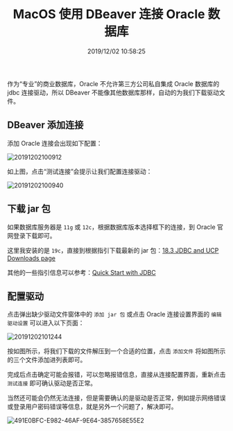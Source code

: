 ﻿---
title: "MacOS 使用 DBeaver 连接 Oracle 数据库"
date: "2019/12/02 10:58:25"
updated: "2019/12/25 18:39:39"
permalink: "macos-use-dbeaver-to-connect-to-oracle-databases/"
tags:
 - MacOS
 - Oracle
 - jdbc
 - DBeaver
categories:
 - [开发, 数据库, Oracle]
---

作为“专业”的商业数据库，Oracle 不允许第三方公司私自集成 Oracle 数据库的 jdbc 连接驱动，所以 DBeaver 不能像其他数据库那样，自动的为我们下载驱动文件。

## DBeaver 添加连接

添加 Oracle 连接会出现如下配置：

![20191202100912](https://hd2y.oss-cn-beijing.aliyuncs.com/20191202100912_1575253218349.jpg)

如上图，点击“测试连接”会提示让我们配置连接驱动：

![20191202100940](https://hd2y.oss-cn-beijing.aliyuncs.com/20191202100940_1575253216106.jpg)

## 下载 jar 包

如果数据库服务器是 `11g` 或 `12c`，根据数据库版本选择框下的连接，到 Oracle 官网登录下载即可。

这里我安装的是 `19c`，直接到根据指引下载最新的 jar 包：[18.3 JDBC and UCP Downloads page](https://www.oracle.com/database/technologies/appdev/jdbc-ucp-183-downloads.html)

其他的一些指引信息可以参考：[Quick Start with JDBC](https://www.oracle.com/cn/database/technologies/develop-java-apps-using-jdbc.html)

## 配置驱动

点击弹出缺少驱动文件窗体中的 `添加 jar 包` 或点击 Oracle 连接设置界面的 `编辑驱动设置` 可以进入以下页面：

![20191202101244](https://hd2y.oss-cn-beijing.aliyuncs.com/20191202101244_1575253216132.jpg)

按如图所示，将我们下载的文件解压到一个合适的位置，点击 `添加文件` 将如图所示的三个文件添加进列表即可。

完成后点击确定可能会报错，可以忽略报错信息，直接从连接配置界面，重新点击 `测试连接` 即可确认驱动是否正常。

当然还可能会仍然无法连接，但是需要确认的是驱动是否正常，例如提示网络错误或登录用户密码错误等信息，就是另外一个问题了，解决即可。

![491E0BFC-E982-46AF-9E64-3857658E55E2](https://hd2y.oss-cn-beijing.aliyuncs.com/491E0BFC-E982-46AF-9E64-3857658E55E2_1575255351192.png)
